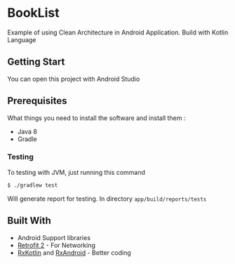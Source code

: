 BookList
=====================

Example of using Clean Architecture in Android Application. Build with Kotlin Language

## Getting Start

You can open this project with Android Studio

## Prerequisites

What things you need to install the software and install them :

* Java 8
* Gradle

### Testing

To testing with JVM, just running this command

```sh
$ ./gradlew test
```

Will generate report for testing. In directory `app/build/reports/tests`

## Built With

* Android Support libraries
* [Retrofit 2](http://square.github.io/retrofit/) - For Networking
* [RxKotlin](https://github.com/ReactiveX/RxKotlin) and [RxAndroid](https://github.com/ReactiveX/RxAndroid) - Better coding
